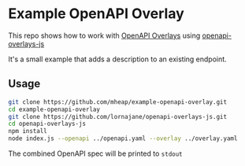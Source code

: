# Example OpenAPI Overlay

This repo shows how to work with [OpenAPI Overlays](https://github.com/OAI/Overlay-Specification) using [openapi-overlays-js](https://github.com/lornajane/openapi-overlays-js)

It's a small example that adds a description to an existing endpoint.

## Usage

```bash
git clone https://github.com/mheap/example-openapi-overlay.git
cd example-openapi-overlay
git clone https://github.com/lornajane/openapi-overlays-js.git
cd openapi-overlays-js
npm install
node index.js --openapi ../openapi.yaml --overlay ../overlay.yaml
```

The combined OpenAPI spec will be printed to `stdout`
